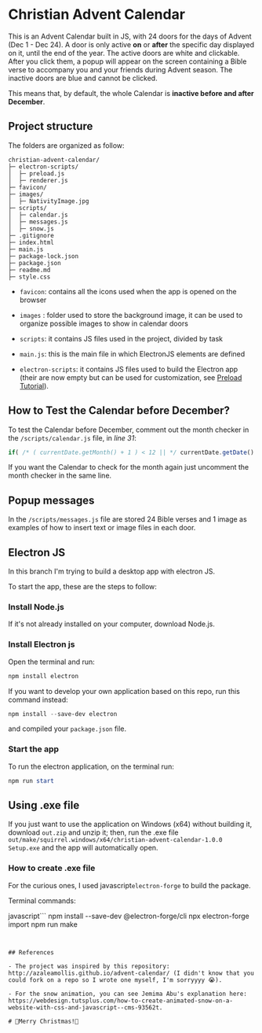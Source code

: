 # Christian Advent Calendar

This is an Advent Calendar built in JS, with 24 doors for the days of Advent (Dec 1 - Dec 24). A door is only active **on** or **after** the specific day displayed on it, until the end of the year. The active doors are white and clickable. After you click them, a popup will appear on the screen containing a Bible verse to accompany you and your friends during Advent season. The inactive doors are blue and cannot be clicked.

This means that, by default, the whole Calendar is **inactive before and after December**.

## Project structure

The folders are organized as follow:
```
christian-advent-calendar/
├─ electron-scripts/
│  ├─ preload.js
│  ├─ renderer.js
├─ favicon/
├─ images/
│  ├─ NativityImage.jpg
├─ scripts/
│  ├─ calendar.js
│  ├─ messages.js
│  ├─ snow.js
├─ .gitignore
├─ index.html
├─ main.js
├─ package-lock.json
├─ package.json
├─ readme.md
├─ style.css
```
- `favicon`: contains all the icons used when the app is opened on the browser

- `images` : folder used to store the background image, it can be used to organize possible images to show in calendar doors

- `scripts`: it contains JS files used in the project, divided by task

- `main.js`: this is the main file in which ElectronJS elements are defined

- `electron-scripts`: it contains JS files used to build the Electron app (their are now empty but can be used for customization, see [Preload Tutorial](https://www.electronjs.org/docs/latest/tutorial/tutorial-preload)).

## How to Test the Calendar before December?

To test the Calendar before December, comment out the month checker in the `/scripts/calendar.js` file, in *line 31*:

```javascript
if( /* ( currentDate.getMonth() + 1 ) < 12 || */ currentDate.getDate() < day ) {
```

If you want the Calendar to check for the month again just uncomment the month checker in the same line.

## Popup messages

In the `/scripts/messages.js` file are stored 24 Bible verses and 1 image as examples of how to insert text or image files in each door. 

## Electron JS

In this branch I'm trying to build a desktop app with electron JS. 

To start the app, these are the steps to follow:

### Install Node.js

If it's not already installed on your computer, download Node.js.

### Install Electron js

Open the terminal and run:

```powershell
npm install electron
```

If you want to develop your own application based on this repo, run this command instead:

```powershell
npm install --save-dev electron
```

and compiled your `package.json` file.

### Start the app

To run the electron application, on the terminal run:

```powershell
npm run start
```
## Using .exe file

If you just want to use the application on Windows (x64) without building it, download `out.zip` and unzip it; then, run the .exe file `out/make/squirrel.windows/x64/christian-advent-calendar-1.0.0 Setup.exe` and the app will automatically open. 

### How to create .exe file
For the curious ones, I used javascript```electron-forge``` to build the package.

Terminal commands:

javascript```
npm install --save-dev @electron-forge/cli
npx electron-forge import
npm run make
```


## References

- The project was inspired by this repository: http://azaleamollis.github.io/advent-calendar/ (I didn't know that you could fork on a repo so I wrote one myself, I'm sorryyyy 😭).

- For the snow animation, you can see Jemima Abu's explanation here: https://webdesign.tutsplus.com/how-to-create-animated-snow-on-a-website-with-css-and-javascript--cms-93562t.

# 🎀Merry Christmas!🎀
